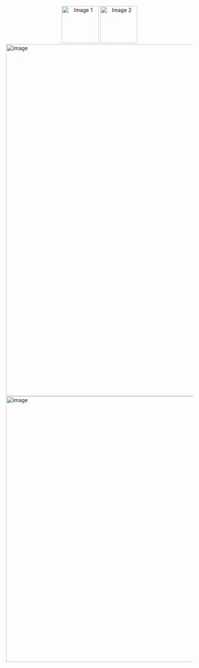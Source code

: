 <div style="text-align: center;">
  <img src="https://icons.veryicon.com/png/o/business/vscode-program-item-icon/typescript-def.png" alt="Image 1" width="100">
  <img src="https://static-00.iconduck.com/assets.00/nestjs-icon-512x510-9nvpcyc3.png" width="100" alt="Image 2">
</div>


<img width="951" alt="image" src="https://github.com/Olivares1234/emmc_monorepo/assets/83743108/1c31e579-2ebe-41c7-9ad9-15efcd8f660e">


<img width="718" alt="image" src="https://github.com/Olivares1234/emmc_monorepo/assets/83743108/12c1436b-a0d2-4fa7-a6ea-0cdd99dffbfd">
